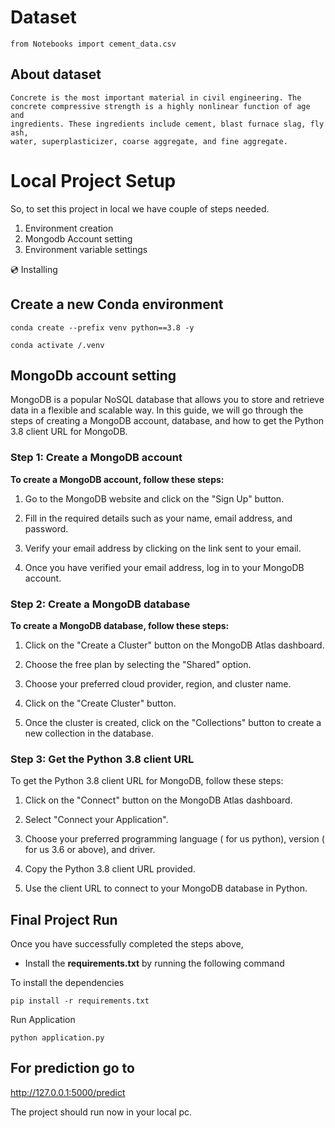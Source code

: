 # Dataset
```
from Notebooks import cement_data.csv
```

## About dataset
```
Concrete is the most important material in civil engineering. The
concrete compressive strength is a highly nonlinear function of age and
ingredients. These ingredients include cement, blast furnace slag, fly ash,
water, superplasticizer, coarse aggregate, and fine aggregate.

```
# Local Project Setup

So, to set this project in local we have couple of steps needed. 

1. Environment creation
2. Mongodb Account setting
3. Environment variable settings

💿 Installing
## Create a new Conda environment
```
conda create --prefix venv python==3.8 -y
```
```
conda activate /.venv
````

## MongoDb account setting

MongoDB is a popular NoSQL database that allows you to store and retrieve data in a flexible and scalable way. In this guide, we will go through the steps of creating a MongoDB account, database, and how to get the Python 3.8 client URL for MongoDB.

### Step 1: Create a MongoDB account

**To create a MongoDB account, follow these steps:**

1. Go to the MongoDB website and click on the "Sign Up" button.

2. Fill in the required details such as your name, email address, and password.

3. Verify your email address by clicking on the link sent to your email.

4. Once you have verified your email address, log in to your MongoDB account.

### Step 2: Create a MongoDB database

**To create a MongoDB database, follow these steps:**

1. Click on the "Create a Cluster" button on the MongoDB Atlas dashboard.

2. Choose the free plan by selecting the "Shared" option.

3. Choose your preferred cloud provider, region, and cluster name.

4. Click on the "Create Cluster" button.

5. Once the cluster is created, click on the "Collections" button to create a new collection in the database.

### Step 3: Get the Python 3.8 client URL

To get the Python 3.8 client URL for MongoDB, follow these steps:

1. Click on the "Connect" button on the MongoDB Atlas dashboard.

2. Select "Connect your Application".

3. Choose your preferred programming language ( for us python), version ( for us 3.6 or above), and driver.

4. Copy the Python 3.8 client URL provided.

5. Use the client URL to connect to your MongoDB database in Python.

## Final Project Run

Once you have successfully completed the steps above, 
- Install the **requirements.txt** by running the following command 

To install the dependencies
```
pip install -r requirements.txt
```
 Run Application
```
python application.py
```
## For prediction go to 
http://127.0.0.1:5000/predict

The project should run now in your local pc. 